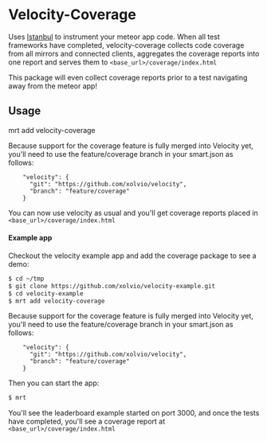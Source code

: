 # Velocity-Coverage

Uses [Istanbul](http://gotwarlost.github.io/istanbul/) to instrument your meteor app code. When all test frameworks have completed, velocity-coverage collects code coverage from all mirrors and connected clients, aggregates the coverage reports into one report and serves them to `<base_url>/coverage/index.html`

This package will even collect coverage reports prior to a test navigating away from the meteor app!

## Usage

mrt add velocity-coverage

Because support for the coverage feature is fully merged into Velocity yet, you'll need to use the feature/coverage branch in your smart.json as follows:

```
    "velocity": {
      "git": "https://github.com/xolvio/velocity",
      "branch": "feature/coverage"
    }
```

You can now use velocity as usual and you'll get coverage reports placed in `<base_url>/coverage/index.html`

#### Example app

Checkout the velocity example app and add the coverage package to see a demo:

```bash
$ cd ~/tmp
$ git clone https://github.com/xolvio/velocity-example.git
$ cd velocity-example
$ mrt add velocity-coverage
```

Because support for the coverage feature is fully merged into Velocity yet, you'll need to use the feature/coverage branch in your smart.json as follows:

```
    "velocity": {
      "git": "https://github.com/xolvio/velocity",
      "branch": "feature/coverage"
    }
```

Then you can start the app:

```bash
$ mrt
```

You'll see the leaderboard example started on port 3000, and once the tests have completed, you'll see a coverage report at `<base_url>/coverage/index.html`

